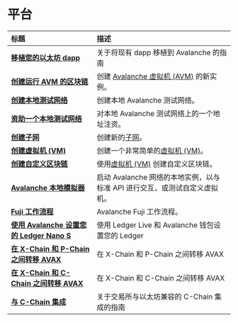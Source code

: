 # 平台

| 标题 | 描述 |
| :--- | :--- |
| [**移植您的以太坊 dapp**](launch-your-ethereum-dapp.md) | 关于将现有 dapp 移植到 Avalanche 的指南 |
| [**创建运行 AVM 的区块链**](create-avm-blockchain.md) | 创建 [Avalanche 虚拟机 (AVM)](../../../learn/platform-overview/#exchange-chain-x-chain) 的新实例。 |
| [**创建本地测试网络**](create-a-local-test-network.md) | 创建本地 Avalanche 测试网络。 |
| [**资助一个本地测试网络**](fund-a-local-test-network.md) | 对本地 Avalanche 测试网络上的一个地址注资。 |
| [**创建子网**](create-a-subnet.md) | 创建新的[子网](../../../learn/platform-overview/#subnets)。 |
| [**创建虚拟机 (VM)**](create-a-virtual-machine-vm.md) | 创建一个非常简单的[虚拟机 (VM)](../../../learn/platform-overview/#virtual-machines)。 |
| [**创建自定义区块链**](create-custom-blockchain.md) | 使用[虚拟机 (VM)](../../../learn/platform-overview/#virtual-machines) 创建自定义区块链。 |
| [**Avalanche 本地模拟器**](ava-sim.md) | 启动 Avalanche 网络的本地实例，以与标准 API 进行交互，或测试自定义虚拟机。 |
| [**Fuji 工作流程**](fuji-workflow.md) | Avalanche Fuji 工作流程。 |
| [**使用 Avalanche 设置您的 Ledger Nano S**](setup-your-ledger-nano-s-with-avalanche.md) | 使用 Ledger Live 和 Avalanche 钱包设置您的 Ledger |
| [**在 X-Chain 和 P-Chain 之间转移 AVAX**](transfer-avax-between-x-chain-and-p-chain.md) | 在 X-Chain 和 P-Chain 之间转移 AVAX |
| [**在 X-Chain 和 C-Chain 之间转移 AVAX**](transfer-avax-between-x-chain-and-c-chain.md) | 在 X-Chain 和 C-Chain 之间转移 AVAX |
| [**与 C-Chain 集成**](integrate-exchange-with-avalanche.md) | 关于交易所与以太坊兼容的 C-Chain 集成的指南 |

